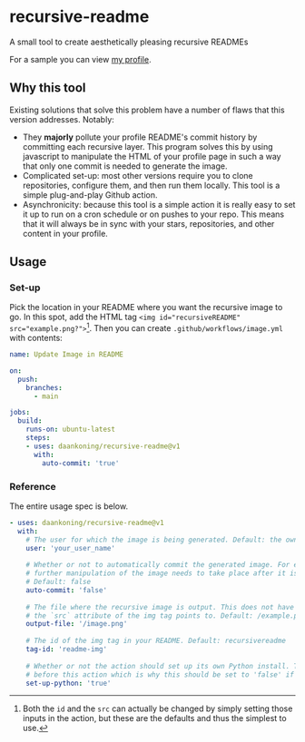 # recursive-readme
A small tool to create aesthetically pleasing recursive READMEs

For a sample you can view [my profile](https://github.com/daankoning).

## Why this tool

Existing solutions that solve this problem have a number of flaws that this version addresses. Notably:

* They __majorly__ pollute your profile README's commit history by committing each recursive layer. This program solves this by using javascript to manipulate the HTML of your profile page in such a way that only one commit is needed to generate the image.
* Complicated set-up: most other versions require you to clone repositories, configure them, and then run them locally. This tool is a simple plug-and-play Github action.
* Asynchronicity: because this tool is a simple action it is really easy to set it up to run on a cron schedule or on pushes to your repo. This means that it will always be in sync with your stars, repositories, and other content in your profile.

## Usage

### Set-up

Pick the location in your README where you want the recursive image to go. In this spot, add the HTML tag `<img id="recursiveREADME" src="example.png?">`[^1]. Then you can create `.github/workflows/image.yml` with contents:

```yaml
name: Update Image in README

on:
  push:
    branches:
      - main

jobs:
  build:
    runs-on: ubuntu-latest
    steps:
    - uses: daankoning/recursive-readme@v1
      with:
        auto-commit: 'true'
```

### Reference

The entire usage spec is below.

```yaml
- uses: daankoning/recursive-readme@v1
  with:
    # The user for which the image is being generated. Default: the owner of the current repository.
    user: 'your_user_name'
      
    # Whether or not to automatically commit the generated image. For ease of use this should be set to true. If any 
    # further manipulation of the image needs to take place after it is generated this input should be set to false.
    # Default: false
    auto-commit: 'false'
    
    # The file where the recursive image is output. This does not have to be (but probably should be) the file which 
    # the `src` attribute of the img tag points to. Default: /example.png
    output-file: '/image.png'
    
    # The id of the img tag in your README. Default: recursivereadme
    tag-id: 'readme-img'
    
    # Whether or not the action should set up its own Python install. This could overwrite an existing Python install
    # before this action which is why this should be set to 'false' if you already have an install. Default: true
    set-up-python: 'true'
```

[^1]: Both the `id` and the `src` can actually be changed by simply setting those inputs in the action, but these are the defaults and thus the simplest to use.